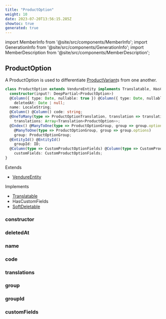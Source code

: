 ```yaml
---
title: "ProductOption"
weight: 10
date: 2023-07-20T13:56:15.285Z
showtoc: true
generated: true
---
```

<!-- This file was generated from the Vendure source. Do not modify. Instead, re-run the "docs:build" script -->
import MemberInfo from '@site/src/components/MemberInfo';
import GenerationInfo from '@site/src/components/GenerationInfo';
import MemberDescription from '@site/src/components/MemberDescription';


## ProductOption

<GenerationInfo sourceFile="packages/core/src/entity/product-option/product-option.entity.ts" sourceLine="20" packageName="@vendure/core" />

A ProductOption is used to differentiate <a href='/typescript-api/entities/product-variant#productvariant'>ProductVariant</a>s from one another.

```ts title="Signature"
class ProductOption extends VendureEntity implements Translatable, HasCustomFields, SoftDeletable {
  constructor(input?: DeepPartial<ProductOption>)
  @Column({ type: Date, nullable: true }) @Column({ type: Date, nullable: true })
    deletedAt: Date | null;
  name: LocaleString;
  @Column() @Column() code: string;
  @OneToMany(type => ProductOptionTranslation, translation => translation.base, { eager: true }) @OneToMany(type => ProductOptionTranslation, translation => translation.base, { eager: true })
    translations: Array<Translation<ProductOption>>;
  @Index() @ManyToOne(type => ProductOptionGroup, group => group.options) @Index()
    @ManyToOne(type => ProductOptionGroup, group => group.options)
    group: ProductOptionGroup;
  @EntityId() @EntityId()
    groupId: ID;
  @Column(type => CustomProductOptionFields) @Column(type => CustomProductOptionFields)
    customFields: CustomProductOptionFields;
}
```
Extends

 * <a href='/typescript-api/entities/vendure-entity#vendureentity'>VendureEntity</a>


Implements

 * <a href='/typescript-api/entities/interfaces#translatable'>Translatable</a>
 * HasCustomFields
 * <a href='/typescript-api/entities/interfaces#softdeletable'>SoftDeletable</a>



### constructor

<MemberInfo kind="method" type="(input?: DeepPartial&#60;<a href='/typescript-api/entities/product-option#productoption'>ProductOption</a>&#62;) => ProductOption"   />


### deletedAt

<MemberInfo kind="property" type="Date | null"   />


### name

<MemberInfo kind="property" type="LocaleString"   />


### code

<MemberInfo kind="property" type="string"   />


### translations

<MemberInfo kind="property" type="Array&#60;Translation&#60;<a href='/typescript-api/entities/product-option#productoption'>ProductOption</a>&#62;&#62;"   />


### group

<MemberInfo kind="property" type="<a href='/typescript-api/entities/product-option-group#productoptiongroup'>ProductOptionGroup</a>"   />


### groupId

<MemberInfo kind="property" type="<a href='/typescript-api/common/id#id'>ID</a>"   />


### customFields

<MemberInfo kind="property" type="CustomProductOptionFields"   />


